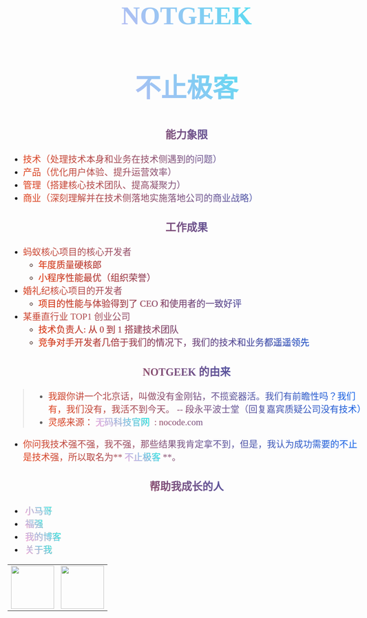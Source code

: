 <style>
/*NotGeek.cn 官网的样式 */
body {
    max-width: 52rem;
    padding: 2rem;
    margin: auto;
    font-family: 'Source Han Serif', serif;
    font-size: 21px;
}
img {
    max-width:100%;
    max-height:100%;
    display: block;
    text-align: center;
    margin:auto;
}
figcaption {
    text-align: center;
}
nav a, footer div {
    margin:0px 5px;
    background-image: linear-gradient(
            45deg,
            #e44219,
            #005ff3
    );
    background-clip: text;
    -webkit-background-clip: text;
    -webkit-text-fill-color: transparent;
}
a {
    margin:0px 5px;
    background-image: linear-gradient(
            45deg,
            #F6AAF2,
            #8CC9F3,
            #00FBEF
    );
    background-clip: text;
    -webkit-background-clip: text;
    -webkit-text-fill-color: transparent;
}
p {
    font-size: 27px;
}
p, li, h1,h3 {
    background-image: linear-gradient(
            45deg,
            #e44219,
            #005ff3
    );
    background-clip: text;
    -webkit-background-clip: text;
    -webkit-text-fill-color: transparent;
}
h1 {
    background-image: linear-gradient(
            45deg,
            #F6AAF2,
            #8CC9F3,
            #00FBEF
    );
    background-clip: text;
    -webkit-background-clip: text;
    -webkit-text-fill-color: transparent;
    font-size: 75px;
}
h2 {
background-image: linear-gradient(
            45deg,
            #F6AAF2,
            #8CC9F3,
            #00FBEF
    );
    background-clip: text;
    -webkit-background-clip: text;
    -webkit-text-fill-color: transparent;
    font-size: 60px;
}
tr {
  display: flex;
}
td {
  flex-grow: 1
}
.center {
    display: flex;
    justify-content:center;
    align-items:center;
}
</style>


<figcaption><h2>NOTGEEK</h2></figcaption>
<figcaption><h2>不止极客</h2></figcaption>

<figcaption><h3>能力象限</h3></figcaption>

- 技术（处理技术本身和业务在技术侧遇到的问题）
- 产品（优化用户体验、提升运营效率）
- 管理（搭建核心技术团队、提高凝聚力）
- 商业（深刻理解并在技术侧落地实施落地公司的商业战略）

<figcaption><h3>工作成果</h3></figcaption>

- 蚂蚁核心项目的核心开发者
    - 年度质量硬核郎
    - 小程序性能最优（组织荣誉）
- 婚礼纪核心项目的开发者
    - 项目的性能与体验得到了 CEO 和使用者的一致好评
- 某垂直行业 TOP1 创业公司
    - 技术负责人: 从 0 到 1 搭建技术团队
    - 竞争对手开发者几倍于我们的情况下，我们的技术和业务都遥遥领先

<figcaption><h3>NOTGEEK 的由来</h3></figcaption>

> - 我跟你讲一个北京话，叫做没有金刚钻，不揽瓷器活。我们有前瞻性吗？我们有，我们没有，我活不到今天。 -- 段永平波士堂（回复嘉宾质疑公司没有技术）
> - 灵感来源：<a target="_blank" href="https://nocode.com">无码科技官网</a> : nocode.com

- 你问我技术强不强，我不强，那些结果我肯定拿不到，但是，我认为成功需要的不止是技术强，所以取名为**<a>不止极客</a>**。 


<figcaption><h3>帮助我成长的人</h3></figcaption>

- <a target="_blank" href="https://mercyblitz.github.io/">小马哥</a>
- <a target="_blank" href="https://afoo.me/">福强</a>
- <a target="_blank" href="https://blog.notgeek.cn">我的博客</a>  
- <a target="_blank" href="https://blog.notgeek.cn/about">关于我</a>  





|                                                                   |                                                                    |
|-------------------------------------------------------------------|--------------------------------------------------------------------|
| <img src="https://blog.notgeek.cn/img/wechat_color_poster.png" style="width: 100px"/> | <img src="https://blog.notgeek.cn/img/notgeek_color_poster.png" style="width: 100px"/> |








